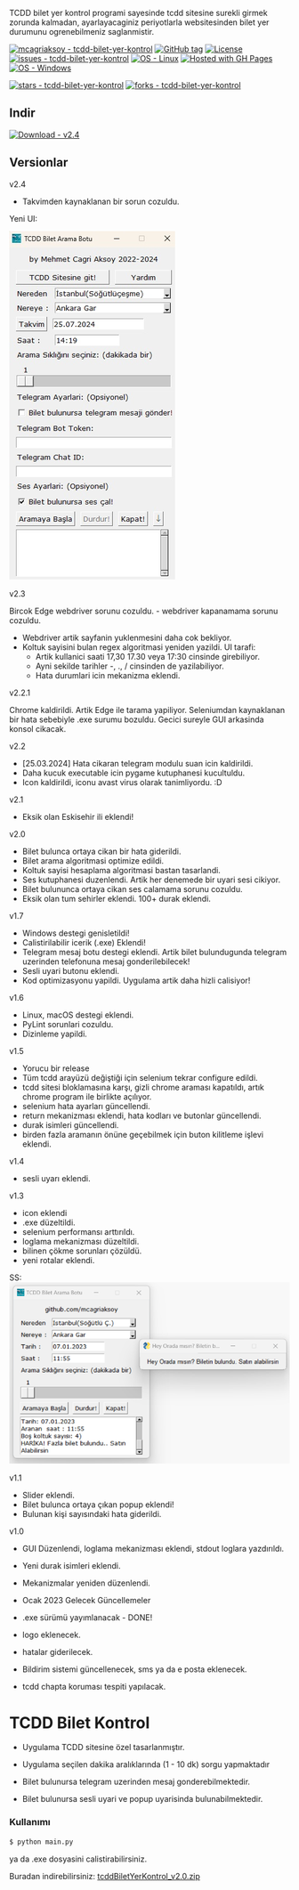 TCDD bilet yer kontrol programi sayesinde tcdd sitesine surekli girmek zorunda kalmadan, ayarlayacaginiz periyotlarla websitesinden bilet yer durumunu ogrenebilmeniz saglanmistir.

<a href="https://github.com/mcagriaksoy/tcdd-bilet-yer-kontrol" title="Go to GitHub repo"><img src="https://img.shields.io/static/v1?label=mcagriaksoy&message=tcdd-bilet-yer-kontrol&color=blue&logo=github" alt="mcagriaksoy - tcdd-bilet-yer-kontrol"></a>
<a href="https://github.com/mcagriaksoy/tcdd-bilet-yer-kontrol/releases/"><img src="https://img.shields.io/github/tag/mcagriaksoy/tcdd-bilet-yer-kontrol?include_prereleases=&sort=semver&color=blue" alt="GitHub tag"></a>
<a href="#license"><img src="https://img.shields.io/badge/License-MIT-blue" alt="License"></a>
<a href="https://github.com/mcagriaksoy/tcdd-bilet-yer-kontrol/issues"><img src="https://img.shields.io/github/issues/mcagriaksoy/tcdd-bilet-yer-kontrol" alt="issues - tcdd-bilet-yer-kontrol"></a>
[![OS - Linux](https://img.shields.io/badge/OS-Linux-blue?logo=linux&logoColor=white)](https://www.linux.org/ "Go to Linux homepage")
[![Hosted with GH Pages](https://img.shields.io/badge/Hosted_with-GitHub_Pages-blue?logo=github&logoColor=white)](https://pages.github.com/ "Go to GitHub Pages homepage")
[![OS - Windows](https://img.shields.io/badge/OS-Windows-blue?logo=windows&logoColor=white)](https://www.microsoft.com/ "Go to Microsoft homepage")

<a href="https://github.com/mcagriaksoy/tcdd-bilet-yer-kontrol"><img src="https://img.shields.io/github/stars/mcagriaksoy/tcdd-bilet-yer-kontrol?style=social" alt="stars - tcdd-bilet-yer-kontrol"></a>
<a href="https://github.com/mcagriaksoy/tcdd-bilet-yer-kontrol"><img src="https://img.shields.io/github/forks/mcagriaksoy/tcdd-bilet-yer-kontrol?style=social" alt="forks - tcdd-bilet-yer-kontrol"></a>

## Indir

[![Download - v2.4](https://img.shields.io/static/v1?label=Download&message=v2.4&color=2ea44f)](https://github.com/mcagriaksoy/tcdd-bilet-yer-kontrol/releases/download/v2.4/TCDD.Bilet.Bulma.Botu.v2.4.zip)


## Versionlar
v2.4

- Takvimden kaynaklanan bir sorun cozuldu.

Yeni UI:

![Screenshot](https://github.com/mcagriaksoy/tcdd-bilet-yer-kontrol/blob/master/img/Screenshot_2.jpg)

v2.3

Bircok Edge webdriver sorunu cozuldu.
    - webdriver kapanamama sorunu cozuldu.
- Webdriver artik sayfanin yuklenmesini daha cok bekliyor.
- Koltuk sayisini bulan regex algoritmasi yeniden yazildi.
 UI tarafi:
    - Artik kullanici saati 17,30 17.30 veya 17:30 cinsinde girebiliyor.
    - Ayni sekilde tarihler -, ., / cinsinden de yazilabiliyor.
    - Hata durumlari icin mekanizma eklendi.

v2.2.1

Chrome kaldirildi. Artik Edge ile tarama yapiliyor.
Seleniumdan kaynaklanan bir hata sebebiyle .exe surumu bozuldu. Gecici sureyle GUI arkasinda konsol cikacak.

v2.2
- [25.03.2024] Hata cikaran telegram modulu suan icin kaldirildi.
- Daha kucuk executable icin pygame kutuphanesi kucultuldu.
- Icon kaldirildi, iconu avast virus olarak tanimliyordu. :D

v2.1
- Eksik olan Eskisehir ili eklendi!

v2.0

- Bilet bulunca ortaya cikan bir hata giderildi.
- Bilet arama algoritmasi optimize edildi.
- Koltuk sayisi hesaplama algoritmasi bastan tasarlandi.
- Ses kutuphanesi duzenlendi. Artik her denemede bir uyari sesi cikiyor.
- Bilet bulununca ortaya cikan ses calamama sorunu cozuldu.
- Eksik olan tum sehirler eklendi. 100+ durak eklendi.

v1.7

- Windows destegi genisletildi!
- Calistirilabilir icerik (.exe) Eklendi!
- Telegram mesaj botu destegi eklendi. Artik bilet bulundugunda telegram uzerinden telefonuna mesaj gonderilebilecek!
- Sesli uyari butonu eklendi.
- Kod optimizasyonu yapildi. Uygulama artik daha hizli calisiyor!

v1.6

- Linux, macOS destegi eklendi.
- PyLint sorunlari cozuldu.
- Dizinleme yapildi.

v1.5

- Yorucu bir release
- Tüm tcdd arayüzü değiştiği için selenium tekrar configure edildi.
- tcdd sitesi bloklamasına karşı, gizli chrome araması kapatıldı, artık chrome program ile birlikte açılıyor.
- selenium hata ayarları güncellendi.
- return mekanizması eklendi, hata kodları ve butonlar güncellendi.
- durak isimleri güncellendi.
- birden fazla aramanın önüne geçebilmek için buton kilitleme işlevi eklendi.

v1.4

- sesli uyarı eklendi.

v1.3

- icon eklendi
- .exe düzeltildi.
- selenium performansı arttırıldı.
- loglama mekanizması düzeltildi.
- bilinen çökme sorunları çözüldü.
- yeni rotalar eklendi.

SS:
![python_k81455g7zP](https://github.com/mcagriaksoy/tcdd-bilet-yer-kontrol/blob/master/img/screenshot.png)

v1.1

- Slider eklendi.
- Bilet bulunca ortaya çıkan popup eklendi!
- Bulunan kişi sayısındaki hata giderildi.

v1.0

- GUI Düzenlendi, loglama mekanizması eklendi, stdout loglara yazdırıldı.
- Yeni durak isimleri eklendi.
- Mekanizmalar yeniden düzenlendi.

- Ocak 2023 Gelecek Güncellemeler
- .exe sürümü yayımlanacak - DONE!
- logo eklenecek.
- hatalar giderilecek.
- Bildirim sistemi güncellenecek, sms ya da e posta eklenecek.
- tcdd chapta koruması tespiti yapılacak.

# TCDD Bilet Kontrol

- Uygulama TCDD sitesine özel tasarlanmıştır.

- Uygulama seçilen dakika aralıklarında (1 - 10 dk) sorgu yapmaktadır

- Bilet bulunursa telegram uzerinden mesaj gonderebilmektedir.

- Bilet bulunursa sesli uyari ve popup uyarisinda bulunabilmektedir.

### Kullanımı

```sh
$ python main.py
```

ya da .exe dosyasini calistirabilirsiniz.

Buradan indirebilirsiniz: [tcddBiletYerKontrol_v2.0.zip](https://github.com/mcagriaksoy/tcdd-bilet-yer-kontrol/releases/download/v2.0/TCDD.Bilet.Bulma.Botu.v2.0.zip)
